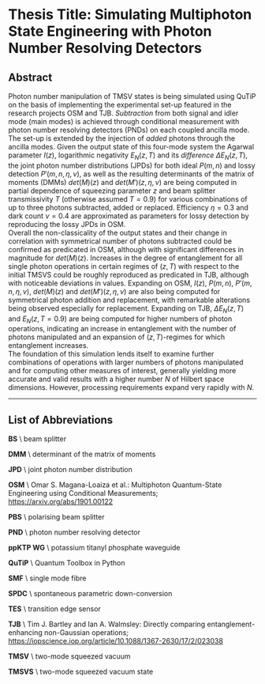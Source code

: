 # Thesis Title: Simulating Multiphoton State Engineering with Photon Number Resolving Detectors

## Abstract

Photon number manipulation of TMSV states is being simulated using QuTiP on the basis
of implementing the experimental set-up featured in the research projects OSM and
TJB. _Subtraction_ from both signal and idler mode (main modes) is achieved through
conditional measurement with photon number resolving detectors (PNDs) on each coupled
ancilla mode. The set-up is extended by the injection of _added_ photons through the
ancilla modes. Given the output state of this four-mode system the Agarwal parameter
$I(z)$, logarithmic negativity $E_{N}(z, T)$ and its _difference_ $\Delta E_{N}(z, T)$, the joint photon
number distributions (JPDs) for both ideal $P(m, n)$ and lossy detection $P'(m, n, \eta, \nu)$,
as well as the resulting determinants of the matrix of moments (DMMs) $det(M)(z)$ and
$det(M')(z, \eta, \nu)$ are being computed in partial dependence of squeezing parameter $z$ and
beam splitter transmissivity $T$ (otherwise assumed $T = 0.9$) for various combinations of
up to three photons subtracted, added or replaced. Efficiency $\eta = 0.3$ and dark count
$\nu = 0.4$ are approximated as parameters for lossy detection by reproducing the lossy JPDs
in OSM.<br>
Overall the non-classicality of the output states and their change in correlation with symmetrical
number of photons subtracted could be confirmed as predicated in OSM, although
with significant differences in magnitude for $det(M)(z)$. Increases in the degree of entanglement
for all single photon operations in certain regimes of $(z, T)$ with respect to the
initial TMSVS could be roughly reproduced as predicated in TJB, although with noticeable
deviations in values. Expanding on OSM, $I(z)$, $P(m, n)$, $P'(m, n, \eta, \nu)$, $det(M)(z)$
and $det(M')(z, \eta, \nu)$ are also being computed for symmetrical photon addition and replacement,
with remarkable alterations being observed especially for replacement. Expanding
on TJB, $\Delta E_{N}(z, T)$ and $E_{N}(z, T = 0.9)$ are being computed for higher numbers of photon
operations, indicating an increase in entanglement with the number of photons manipulated
and an expansion of $(z, T)$-regimes for which entanglement increases.<br>
The foundation of this simulation lends itself to examine further combinations of operations
with larger numbers of photons manipulated and for computing other measures of
interest, generally yielding more accurate and valid results with a higher number $N$ of
Hilbert space dimensions. However, processing requirements expand very rapidly with $N$.

---

## List of Abbreviations

__BS__ \ beam splitter

__DMM__ \ determinant of the matrix of moments

__JPD__ \ joint photon number distribution

__OSM__ \ Omar S. Magana-Loaiza et al.: Multiphoton Quantum-State Engineering using Conditional Measurements; https://arxiv.org/abs/1901.00122

__PBS__ \ polarising beam splitter

__PND__ \ photon number resolving detector

__ppKTP WG__ \ potassium titanyl phosphate waveguide

__QuTiP__ \ Quantum Toolbox in Python

__SMF__ \ single mode fibre

__SPDC__ \ spontaneous parametric down-conversion

__TES__ \ transition edge sensor

__TJB__ \ Tim J. Bartley and Ian A. Walmsley: Directly comparing entanglement-enhancing non-Gaussian operations; https://iopscience.iop.org/article/10.1088/1367-2630/17/2/023038

__TMSV__ \ two-mode squeezed vacuum

__TMSVS__ \ two-mode squeezed vacuum state
